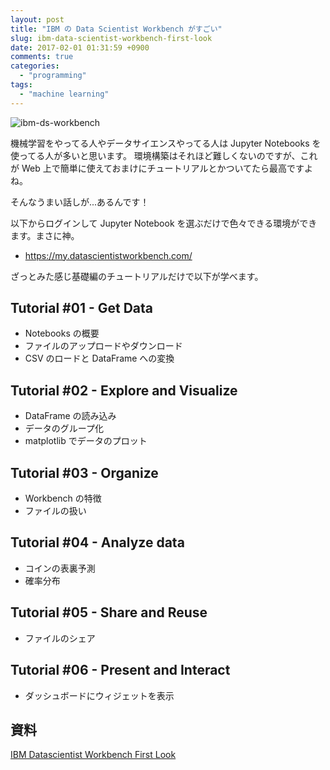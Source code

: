 ```yaml
---
layout: post
title: "IBM の Data Scientist Workbench がすごい"
slug: ibm-data-scientist-workbench-first-look
date: 2017-02-01 01:31:59 +0900
comments: true
categories:
  - "programming"
tags:
  - "machine learning"
---
```


![ibm-ds-workbench](https://i.ytimg.com/vi/3oI9z0Wq5u4/maxresdefault.jpg)

機械学習をやってる人やデータサイエンスやってる人は Jupyter Notebooks を使ってる人が多いと思います。
環境構築はそれほど難しくないのですが、これが Web 上で簡単に使えておまけにチュートリアルとかついてたら最高ですよね。

そんなうまい話しが...あるんです！

以下からログインして Jupyter Notebook を選ぶだけで色々できる環境ができます。まさに神。

- https://my.datascientistworkbench.com/

ざっとみた感じ基礎編のチュートリアルだけで以下が学べます。

## Tutorial #01 - Get Data
- Notebooks の概要
- ファイルのアップロードやダウンロード
- CSV のロードと DataFrame への変換

## Tutorial #02 - Explore and Visualize
- DataFrame の読み込み
- データのグループ化
- matplotlib でデータのプロット

## Tutorial #03 - Organize
- Workbench の特徴
- ファイルの扱い

## Tutorial #04 - Analyze data
- コインの表裏予測
- 確率分布

## Tutorial #05 - Share and Reuse
- ファイルのシェア

## Tutorial #06 - Present and Interact
- ダッシュボードにウィジェットを表示

## 資料
[IBM Datascientist Workbench First Look](https://docs.google.com/presentation/d/1GsE_rIefLA6D0BkzUgQwKkLAGpO0D6Ajn80jpcjUtxY/edit#slide=id.gcb9a0b074_1_0)
